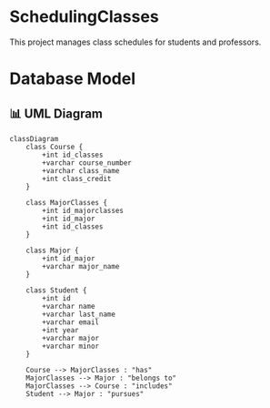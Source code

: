 # SchedulingClasses

This project manages class schedules for students and professors.
# Database Model

## 📊 UML Diagram

```mermaid
classDiagram
    class Course {
        +int id_classes
        +varchar course_number
        +varchar class_name
        +int class_credit
    }

    class MajorClasses {
        +int id_majorclasses
        +int id_major
        +int id_classes
    }

    class Major {
        +int id_major
        +varchar major_name
    }

    class Student {
        +int id
        +varchar name
        +varchar last_name
        +varchar email
        +int year
        +varchar major
        +varchar minor
    }

    Course --> MajorClasses : "has"
    MajorClasses --> Major : "belongs to"
    MajorClasses --> Course : "includes"
    Student --> Major : "pursues"

